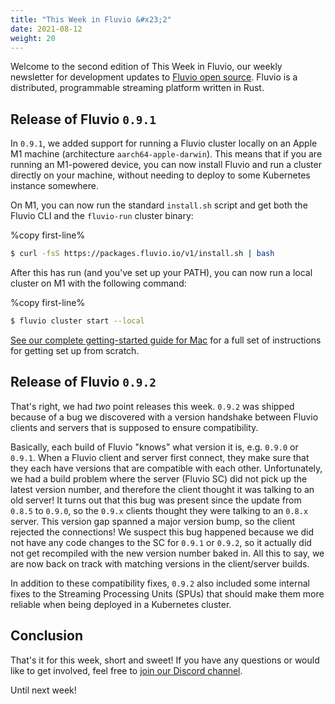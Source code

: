 ```yaml
---
title: "This Week in Fluvio &#x23;2"
date: 2021-08-12
weight: 20
---
```


Welcome to the second edition of This Week in Fluvio, our weekly newsletter
for development updates to [Fluvio open source]. Fluvio is a distributed,
programmable streaming platform written in Rust.

[Fluvio open source]: https://github.com/infinyon/fluvio

## Release of Fluvio `0.9.1`

In `0.9.1`, we added support for running a Fluvio cluster locally on an
Apple M1 machine (architecture `aarch64-apple-darwin`). This means that if
you are running an M1-powered device, you can now install Fluvio and run
a cluster directly on your machine, without needing to deploy to some
Kubernetes instance somewhere.

On M1, you can now run the standard `install.sh` script and get both the
Fluvio CLI and the `fluvio-run` cluster binary:

%copy first-line%
```bash
$ curl -fsS https://packages.fluvio.io/v1/install.sh | bash
```

After this has run (and you've set up your PATH), you can now run a local
cluster on M1 with the following command:

%copy first-line%
```bash
$ fluvio cluster start --local
```

[See our complete getting-started guide for Mac] for a full set of instructions
for getting set up from scratch.

[See our complete getting-started guide for Mac]: /docs/get-started/mac/

## Release of Fluvio `0.9.2`

That's right, we had _two_ point releases this week. `0.9.2` was shipped
because of a bug we discovered with a version handshake between Fluvio clients
and servers that is supposed to ensure compatibility.

Basically, each build of Fluvio "knows" what version it is, e.g. `0.9.0` or `0.9.1`.
When a Fluvio client and server first connect, they make sure that they each
have versions that are compatible with each other. Unfortunately, we had a build
problem where the server (Fluvio SC) did not pick up the latest version number,
and therefore the client thought it was talking to an old server! It turns out that
this bug was present since the update from `0.8.5` to `0.9.0`, so the `0.9.x` clients
thought they were talking to an `0.8.x` server. This version gap spanned a major version
bump, so the client rejected the connections! We suspect this bug happened because we did
not have any code changes to the SC for `0.9.1` or `0.9.2`, so it actually did not get
recompiled with the new version number baked in. All this to say, we are now back on
track with matching versions in the client/server builds.

In addition to these compatibility fixes, `0.9.2` also included some internal fixes
to the Streaming Processing Units (SPUs) that should make them more reliable when being
deployed in a Kubernetes cluster.

## Conclusion

That's it for this week, short and sweet! If you have any questions or would like
to get involved, feel free to [join our Discord channel].

Until next week!

[join our Discord channel]: https://discordapp.com/invite/bBG2dTz
